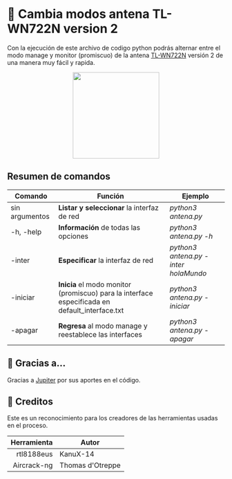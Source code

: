 # 🔁 Cambia modos antena TL-WN722N version 2
Con la ejecución de este archivo de codigo python podrás alternar entre el modo manage y monitor (promiscuo) de la antena [TL-WN722N](https://www.tp-link.com/co/home-networking/adapter/tl-wn722n/) versión 2 de una manera muy fácil y rapida.

<div align="center">
    <img src="https://static.tp-link.com/TL-WN722N_EU_3.0_05_normal_1506586575378d.jpg" width="200px"/>
</div>

## Resumen de comandos
| Comando | Función | Ejemplo |
| -- | -- | -- |
| sin argumentos | **Listar y seleccionar** la interfaz de red | *python3 antena.py* | 
| -h, -help | **Información** de todas las opciones | *python3 antena.py -h* |
| -inter | **Especificar** la interfaz de red | *python3 antena.py -inter holaMundo* |
| -iniciar | **Inicia** el modo monitor (promiscuo) para la interface especificada en default_interface.txt | *python3 antena.py -iniciar* |
| -apagar | **Regresa** al modo manage y reestablece las interfaces | *python3 antena.py -apagar*|
 
## 🧠 Gracias a...
Gracias a [Jupiter](https://www.instagram.com/ciber_jupiter/?hl=es) por sus aportes en el código.

## 📌 Creditos
Este es un reconocimiento para los creadores de las herramientas usadas en el proceso.

| Herramienta | Autor |
|-----------:|-----------|
| rtl8188eus | KanuX-14 |
| Aircrack-ng | Thomas d'Otreppe |
